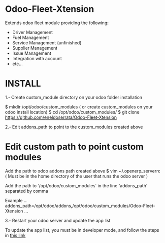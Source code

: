 Odoo-Fleet-Xtension
===================

Extends odoo fleet module providing the following:
* Driver Management
* Fuel Management
* Service Management (unfinished)
* Supplier Management
* Issue Management
* Integration with account
* etc...


INSTALL
===================

1.- Create custom_module directory on your odoo folder installation

$ mkdir /opt/odoo/custom_modules ( or create custom_modules on your odoo install location)
$ cd /opt/odoo/custom_modules/
$ git clone https://github.com/eneldoserrata/Odoo-Fleet-Xtension
 
2.- Edit addons_path to point to the custom_modules created above

# Edit custom path to point custom modules

Add the path to odoo addons path created above
$ vim ~/.openerp_serverrc ( Must be in the home directory of the user that runs the odoo server )

Add the path to '/opt/odoo/custom_modules' in the line 'addons_path' separated by comma

Example
...
addons_path=/opt/odoo/addons,/opt/odoo/custom_modules/Odoo-Fleet-Xtension
...

3.- Restart your odoo server and update the app list 

To update the app list, you must be in developer mode, and follow the steps in [this link](http://stackoverflow.com/questions/27124806/where-is-update-modules-list-in-odoo-v8)




